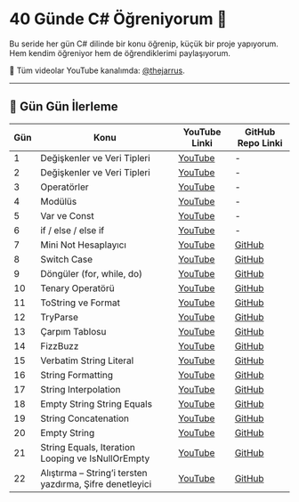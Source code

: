 # 40 Günde C# Öğreniyorum 🚀

Bu seride her gün C# dilinde bir konu öğrenip, küçük bir proje yapıyorum.  
Hem kendim öğreniyor hem de öğrendiklerimi paylaşıyorum.

📌 Tüm videolar YouTube kanalımda: [@thejarrus](https://www.youtube.com/playlist?list=PLCJE3B86lxDkBo841DwjSkAzhljrjaXc3).

---

## 📅 Gün Gün İlerleme

| Gün | Konu                        | YouTube Linki                                                                                      | GitHub Repo Linki                                                                                 |
|-----|-----------------------------|----------------------------------------------------------------------------------------------------|---------------------------------------------------------------------------------------------------|
| 1   | Değişkenler ve Veri Tipleri | [YouTube](https://youtube.com/shorts/E9qwGl9aMDM?si=LYrLGoGMj4QvEGx6)                              | -                                                                                                 |
| 2   | Değişkenler ve Veri Tipleri | [YouTube](https://youtube.com/shorts/XlKkFcsfwl4?si=5oSJMZEQmzi8Ge2c)                              | -                                                                                                 |
| 3   | Operatörler                 | [YouTube](https://youtube.com/shorts/BVc5mzuPhjE?si=WYxqbpo2w7ff14g6)                              | -                                                                                                 |
| 4   | Modülüs                     | [YouTube](https://youtube.com/shorts/ILGD19N11vw?si=o82tcs3-79G8R0v7)                              | -                                                                                                 |
| 5   | Var ve Const                | [YouTube](https://youtube.com/shorts/Bl8493Ovth8?si=IFrz8TfpeAaCdKZz)                              | -                                                                                                 |
| 6   | if / else / else if         | [YouTube](https://youtube.com/shorts/XdJtfw7nbVs?si=79FUkbJ0CAOtPMVh)                              | -                                                                                                 |
| 7   | Mini Not Hesaplayıcı        | [YouTube](https://youtube.com/shorts/5HHEEBlS-qw?si=sri3M6TkPbm7hV7d)                              | [GitHub](https://github.com/thejarrus/40DaysOfCSharp/tree/main/Day07_MiniGradingCalculator-main)  |
| 8   | Switch Case                 | [YouTube](https://youtube.com/shorts/R0v2LcNVd28?si=awTRh57xufIFSwtR)                              | [GitHub](https://github.com/thejarrus/40DaysOfCSharp/tree/main/Day08_FindDayOfWeek-main)          |
| 9   | Döngüler (for, while, do)   | [YouTube](https://youtube.com/shorts/0xBS_wmBDyo?si=JvUsk2N0zsyvyAMD)                              | [GitHub](https://github.com/thejarrus/40DaysOfCSharp/tree/main/Day09_Loops-main)                  |
| 10  | Tenary Operatörü            | [YouTube](https://youtube.com/shorts/JfFkXjde0fA?si=2bujubt1u7afHUIM)                              | [GitHub](https://github.com/thejarrus/40DaysOfCSharp/tree/main/Day10_Tenary)                      |
| 11  | ToString ve Format          | [YouTube](https://youtube.com/shorts/GOsCCVL6z-M?si=A_4-ek9rmAbz_PXZ)                              | [GitHub](https://github.com/thejarrus/40DaysOfCSharp/tree/main/Day11_NumericFormatting)           |
| 12  | TryParse                    | [YouTube](https://youtube.com/shorts/jRo2yEw-hAU?si=M4B8Fe9JPFTcn0lW)                              | [GitHub](https://github.com/thejarrus/40DaysOfCSharp/tree/main/Day12_TryParse)                    |
| 13  | Çarpım Tablosu              | [YouTube](https://youtube.com/shorts/ZtEDexT7ugE?si=QHp99X4Y8YZSwjoQ)                              | [GitHub](https://github.com/thejarrus/40DaysOfCSharp/blob/main/Day13_TimesTable)                  |
| 14  | FizzBuzz                    | [YouTube](https://youtube.com/shorts/CD_K2W4m7Ss?si=r85kr44ZbfPv5YcC)                              | [GitHub](https://github.com/thejarrus/40DaysOfCSharp/tree/main/Day14_FizzBuzz)                    |
| 15  | Verbatim String Literal     | [YouTube](https://youtube.com/shorts/CD_K2W4m7Ss?si=r85kr44ZbfPv5YcC)                              | [GitHub](https://github.com/thejarrus/40DaysOfCSharp/tree/main/Day15_VerbatimStringLiteral)       |
| 16  | String Formatting           | [YouTube](https://youtube.com/shorts/lVshhR3hujU?si=r8nvFm2eHfTGkTFR)                              | [GitHub](https://github.com/thejarrus/40DaysOfCSharp/tree/main/Day16_StringFormatting)            |
| 17  | String Interpolation        | [YouTube](https://youtube.com/shorts/XFpXV7TRNxk?si=smpXi6mqCB102lJr)                              | [GitHub](https://github.com/thejarrus/40DaysOfCSharp/tree/main/Day17_StringInterpolation)         |
| 18  | Empty String String Equals  | [YouTube](https://youtube.com/shorts/zhEzmFbfqcI?si=MDWxGygm7jEh7R-9)                              | [GitHub](https://github.com/thejarrus/40DaysOfCSharp/tree/main/Day18_StringEqualsEmptyString)     |
| 19  | String Concatenation        | [YouTube](https://youtube.com/shorts/kY2xIon1WZw?si=iEGKYkDQakQi8Q3R)                              | [GitHub](https://github.com/thejarrus/40DaysOfCSharp/tree/main/Day19_StringConcatenation)         |
| 20  | Empty String                | [YouTube](https://youtube.com/shorts/MVcdQaEeyco?si=x8njn1nDK2J8roHt)                              | [GitHub](https://github.com/thejarrus/40DaysOfCSharp/tree/main/Day20_EmptyString)                 |
| 21  | String Equals, Iteration Looping ve IsNullOrEmpty | [YouTube](https://youtube.com/shorts/l3J8IJt48-s?si=yU31-g9yUA7pqSCw)        | [GitHub](https://github.com/thejarrus/40DaysOfCSharp/tree/main/Day21_StringEqualsIterationLoopingIsNullOrEmpty)                 |
| 22  | Alıştırma – String’i tersten yazdırma, Şifre denetleyici | [YouTube](https://youtube.com/shorts/l3J8IJt48-s?si=0F98ZE3bxNg4pOE9)                              | [GitHub](https://github.com/thejarrus/40DaysOfCSharp/tree/main/Day22_Exercises)                   |
